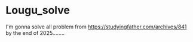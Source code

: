 # Lougu_solve
I'm gonna solve all problem from https://studyingfather.com/archives/841 by the end of 2025........
